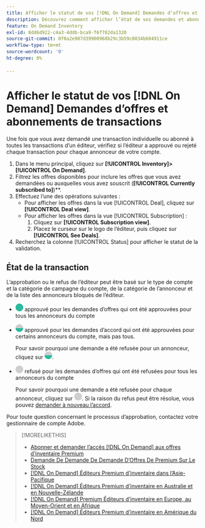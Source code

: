 ```yaml
---
title: Afficher le statut de vos [!DNL On Demand] Demandes d’offres et abonnements
description: Découvrez comment afficher l’état de vos demandes et abonnements de transaction [!DNL On Demand] .
feature: On Demand Inventory
exl-id: 8dd6d922-c4a3-4ddb-bca9-f6f782da1320
source-git-commit: 0f0a2e907d39900968b29c3b59c8034b604911ce
workflow-type: tm+mt
source-wordcount: '0'
ht-degree: 0%

---
```


# Afficher le statut de vos [!DNL On Demand] Demandes d’offres et abonnements de transactions

Une fois que vous avez demandé une transaction individuelle ou abonné à toutes les transactions d’un éditeur, vérifiez si l’éditeur a approuvé ou rejeté chaque transaction pour chaque annonceur de votre compte.

1. Dans le menu principal, cliquez sur **[!UICONTROL Inventory]>[!UICONTROL On Demand]**.
1. Filtrez les offres disponibles pour inclure les offres que vous avez demandées ou auxquelles vous avez souscrit (**[!UICONTROL Currently subscribed to]**)**.
1. Effectuez l’une des opérations suivantes :
   * Pour afficher les offres dans la vue [!UICONTROL Deal], cliquez sur **[!UICONTROL Deal view]**.
   * Pour afficher les offres dans la vue [!UICONTROL Subscription] :
      1. Cliquez sur **[!UICONTROL Subscription view]**.
      1. Placez le curseur sur le logo de l’éditeur, puis cliquez sur **[!UICONTROL See Deals]**.
1. Recherchez la colonne [!UICONTROL Status] pour afficher le statut de la validation.

## État de la transaction

L’approbation ou le refus de l’éditeur peut être basé sur le type de compte et la catégorie de campagne du compte, de la catégorie de l’annonceur et de la liste des annonceurs bloqués de l’éditeur.

* ![entièrement ](/help/dsp/assets/approved.png) approuvé pour les demandes d’offres qui ont été approuvées pour tous les annonceurs du compte

* ![partiellement ](/help/dsp/assets/partly-approved.png) approuvé pour les demandes d’accord qui ont été approuvées pour certains annonceurs du compte, mais pas tous.

   Pour savoir pourquoi une demande a été refusée pour un annonceur, cliquez sur ![partiellement approuvé](/help/dsp/assets/partly-approved.png).

* ![](/help/dsp/assets/denied.png) refusé pour les demandes d’offres qui ont été refusées pour tous les annonceurs du compte

   Pour savoir pourquoi une demande a été refusée pour chaque annonceur, cliquez sur ![deny](/help/dsp/assets/denied.png). Si la raison du refus peut être résolue, vous pouvez [demander à nouveau l’accord](/help/dsp/inventory/on-demand-inventory-rerequest.md).

Pour toute question concernant le processus d’approbation, contactez votre gestionnaire de compte Adobe.

>[!MORELIKETHIS]
>
>* [Abonner et demander l’accès  [!DNL On Demand] aux offres d’inventaire Premium](on-demand-inventory-subscribe.md)
>* [Demande De Demande De Demande D’Offres De Premium Sur Le Stock](on-demand-inventory-rerequest.md)
>* [[!DNL On Demand] Éditeurs Premium d’inventaire dans l’Asie-Pacifique](on-demand-inventory-publishers-apac.md)
>* [[!DNL On Demand] Éditeurs Premium d’inventaire en Australie et en Nouvelle-Zélande](on-demand-inventory-publishers-anz.md)
>* [[!DNL On Demand] Premium Éditeurs d’inventaire en Europe, au Moyen-Orient et en Afrique](on-demand-inventory-publishers-emea.md)
>* [[!DNL On Demand] Éditeurs Premium d’inventaire en Amérique du Nord](on-demand-inventory-publishers-na.md)

